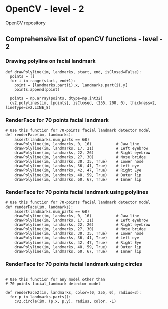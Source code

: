 # OpenCV - level - 2
OpenCV repository


## Comprehensive list of openCV functions - level - 2




### Drawing polyline on facial landmark

```
def drawPolyline(im, landmarks, start, end, isClosed=False):
  points = []
  for i in range(start, end+1):
    point = [landmarks.part(i).x, landmarks.part(i).y]
    points.append(point)

  points = np.array(points, dtype=np.int32)
  cv2.polylines(im, [points], isClosed, (255, 200, 0), thickness=2, lineType=cv2.LINE_8)
```


### RenderFace for 70 points facial landmark

```
# Use this function for 70-points facial landmark detector model
def renderFace(im, landmarks):
    assert(landmarks.num_parts == 68)
    drawPolyline(im, landmarks, 0, 16)           # Jaw line
    drawPolyline(im, landmarks, 17, 21)          # Left eyebrow
    drawPolyline(im, landmarks, 22, 26)          # Right eyebrow
    drawPolyline(im, landmarks, 27, 30)          # Nose bridge
    drawPolyline(im, landmarks, 30, 35, True)    # Lower nose
    drawPolyline(im, landmarks, 36, 41, True)    # Left eye
    drawPolyline(im, landmarks, 42, 47, True)    # Right Eye
    drawPolyline(im, landmarks, 48, 59, True)    # Outer lip
    drawPolyline(im, landmarks, 60, 67, True)    # Inner lip
```



### RenderFace for 70 points facial landmark using polylines

```
# Use this function for 70-points facial landmark detector model
def renderFace(im, landmarks):
    assert(landmarks.num_parts == 68)
    drawPolyline(im, landmarks, 0, 16)           # Jaw line
    drawPolyline(im, landmarks, 17, 21)          # Left eyebrow
    drawPolyline(im, landmarks, 22, 26)          # Right eyebrow
    drawPolyline(im, landmarks, 27, 30)          # Nose bridge
    drawPolyline(im, landmarks, 30, 35, True)    # Lower nose
    drawPolyline(im, landmarks, 36, 41, True)    # Left eye
    drawPolyline(im, landmarks, 42, 47, True)    # Right Eye
    drawPolyline(im, landmarks, 48, 59, True)    # Outer lip
    drawPolyline(im, landmarks, 60, 67, True)    # Inner lip
```


### RenderFace for 70 points facial landmark using circles
```

# Use this function for any model other than
# 70 points facial_landmark detector model

def renderFace2(im, landmarks, color=(0, 255, 0), radius=3):
  for p in landmarks.parts():
    cv2.circle(im, (p.x, p.y), radius, color, -1)

```
